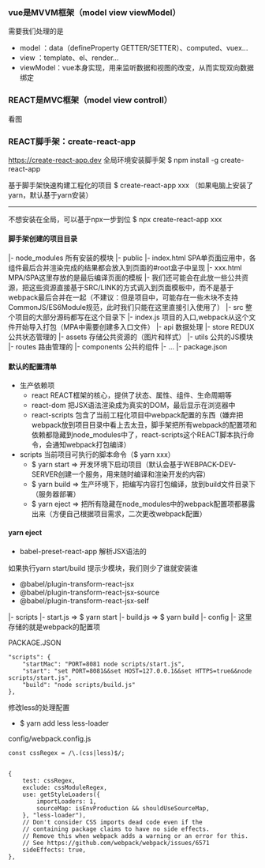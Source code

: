 ### vue是MVVM框架（model view viewModel）
需要我们处理的是 
- model ：data（defineProperty GETTER/SETTER）、computed、vuex...
- view ：template、el、render...
- viewModel：vue本身实现，用来监听数据和视图的改变，从而实现双向数据绑定

### REACT是MVC框架（model view controll）
看图

### REACT脚手架：create-react-app
https://create-react-app.dev
全局环境安装脚手架
$ npm install -g create-react-app

基于脚手架快速构建工程化的项目
$ create-react-app  xxx  （如果电脑上安装了yarn，默认基于yarn安装）

----

不想安装在全局，可以基于npx一步到位
$ npx create-react-app xxx

#### 脚手架创建的项目目录
|- node_modules 所有安装的模块
|- public 
	|- index.html  SPA单页面应用中，各组件最后合并渲染完成的结果都会放入到页面的#root盒子中呈现
	|- xxx.html  MPA/SPA这里存放的是最后编译页面的模板
	|- 我们还可能会在此放一些公共资源，把这些资源直接基于SRC/LINK的方式调入到页面模板中，而不是基于webpack最后合并在一起（不建议：但是项目中，可能存在一些木块不支持CommonJS/ES6Module规范，此时我们只能在这里直接引入使用了）
|- src 整个项目的大部分源码都写在这个目录下
	|- index.js  项目的入口,webpack从这个文件开始导入打包（MPA中需要创建多入口文件）
	|- api  数据处理
	|- store REDUX公共状态管理的
	|- assets 存储公共资源的（图片和样式）
	|- utils 公共的JS模块
	|- routes 路由管理的
	|- components 公共的组件
	|- ...
|- package.json

#### 默认的配置清单
- 生产依赖项
	+ react  REACT框架的核心，提供了状态、属性、组件、生命周期等
	+ react-dom  把JSX语法渲染成为真实的DOM，最后显示在浏览器中
	+ react-scripts  包含了当前工程化项目中webpack配置的东西（嫌弃把webpack放到项目目录中看上去太丑，脚手架把所有webpack的配置项和依赖都隐藏到node_modules中了，react-scripts这个REACT脚本执行命令，会通知webpack打包编译）
- scripts 当前项目可执行的脚本命令（$ yarn xxx）
	+ $ yarn start  => 开发环境下启动项目（默认会基于WEBPACK-DEV-SERVER创建一个服务，用来随时编译和渲染开发的内容）
	+ $ yarn build  => 生产环境下，把编写内容打包编译，放到build文件目录下（服务器部署）
	+ $ yarn eject  => 把所有隐藏在node_modules中的webpack配置项都暴露出来（方便自己根据项目需求，二次更改webpack配置）

#### yarn eject
- babel-preset-react-app 解析JSX语法的

如果执行yarn start/build 提示少模块，我们则少了谁就安装谁
- @babel/plugin-transform-react-jsx
- @babel/plugin-transform-react-jsx-source
- @babel/plugin-transform-react-jsx-self

|- scripts
	|- start.js  => $ yarn start
	|- build.js  => $ yarn build
|- config
	|- 这里存储的就是webpack的配置项

PACKAGE.JSON
```
"scripts": {
	"startMac": "PORT=8081 node scripts/start.js",
	"start": "set PORT=8081&&set HOST=127.0.0.1&&set HTTPS=true&&node scripts/start.js",
	"build": "node scripts/build.js"
},
```

修改less的处理配置
- $ yarn add less less-loader

config/webpack.config.js
```
const cssRegex = /\.(css|less)$/;


{
	test: cssRegex,
	exclude: cssModuleRegex,
	use: getStyleLoaders({
		importLoaders: 1,
		sourceMap: isEnvProduction && shouldUseSourceMap,
	}, "less-loader"),
	// Don't consider CSS imports dead code even if the
	// containing package claims to have no side effects.
	// Remove this when webpack adds a warning or an error for this.
	// See https://github.com/webpack/webpack/issues/6571
	sideEffects: true,
},
```









	
